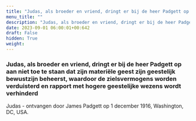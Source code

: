 ```yaml
---
title: "Judas, als broeder en vriend, dringt er bij de heer Padgett op aan niet toe te staan dat zijn materiële geest zijn geestelijk bewustzijn beheerst, waardoor de zielsvermogens worden verduisterd en rapport met hogere geestelijke wezens wordt verhinderd"
menu_title: ""
description: "Judas, als broeder en vriend, dringt er bij de heer Padgett op aan niet toe te staan dat zijn materiële geest zijn geestelijk bewustzijn beheerst, waardoor de zielsvermogens worden verduisterd en rapport met hogere geestelijke wezens wordt verhinderd"
date: 2023-09-01 06:00:01+00:642
draft: False
hidden: True
weight:
---
```

### Judas, als broeder en vriend, dringt er bij de heer Padgett op aan niet toe te staan dat zijn materiële geest zijn geestelijk bewustzijn beheerst, waardoor de zielsvermogens worden verduisterd en rapport met hogere geestelijke wezens wordt verhinderd

Judas - ontvangen door James Padgett op 1 december 1916, Washington, DC, USA.
